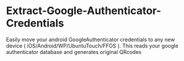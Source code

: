 # Extract-Google-Authenticator-Credentials
Easily move your android GoogleAuthenticator credentials to any new device ( iOS/Android/WP/UbuntuTouch/FFOS ). This reads your google authenticator database and generates original QRcodes
